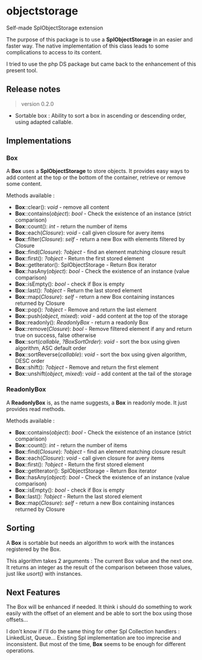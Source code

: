 # objectstorage

Self-made SplObjectStorage extension

The purpose of this package is to use a **SplObjectStorage** in an easier and faster way.
The native implementation of this class leads to some complications to access to its content.

I tried to use the php DS package but came back to the enhancement of this present tool.

## Release notes

> version 0.2.0

- Sortable box : Ability to sort a box in ascending or descending order, using adapted callable.

## Implementations

### Box

A **Box** uses a **SplObjectStorage** to store objects.
It provides easy ways to add content at the top or the bottom of the container, retrieve or remove some content.

Methods available :

- **Box**::clear(): _void_ - remove all content
- **Box**::contains(_object_): _bool_ - Check the existence of an instance (strict comparison)
- **Box**::count(): _int_ - return the number of items
- **Box**::each(_Closure_): _void_ - call given closure for avery items
- **Box**::filter(_Closure_): _self_ - return a new Box with elements filtered by Closure
- **Box**::find(_Closure_): _?object_ - find an element matching closure result
- **Box**::first(): _?object_ - Return the first stored element
- **Box**::getIterator(): SplObjectStorage - Return Box iterator
- **Box**::hasAny(_object_): _bool_ - Check the existence of an instance (value comparison)
- **Box**::isEmpty(): _bool_ - check if Box is empty
- **Box**::last(): _?object_ - Return the last stored element
- **Box**::map(_Closure_): _self_ - return a new Box containing instances returned by Closure
- **Box**::pop(): _?object_ - Remove and return the last element
- **Box**::push(_object_, _mixed_): _void_ - add content at the top of the storage
- **Box**::readonly(): _ReadonlyBox_ - return a readonly Box
- **Box**::remove(_Closure_): _bool_ - Remove filtered element if any and return true on success, false otherwise
- **Box**::sort(_callable_, _?BoxSortOrder_): _void_ - sort the box using given algorithm, ASC default order
- **Box**::sortReverse(_callable_): _void_ - sort the box using given algorithm, DESC order
- **Box**::shift(): _?object_ - Remove and return the first element
- **Box**::unshift(_object_, _mixed_): _void_ - add content at the tail of the storage

### ReadonlyBox

A **ReadonlyBox** is, as the name suggests, a **Box** in readonly mode. It just provides read methods.

Methods available :

- **Box**::contains(_object_): _bool_ - Check the existence of an instance (strict comparison)
- **Box**::count(): _int_ - return the number of items
- **Box**::find(_Closure_): _?object_ - find an element matching closure result
- **Box**::each(_Closure_): _void_ - call given closure for avery items
- **Box**::first(): _?object_ - Return the first stored element
- **Box**::getIterator(): SplObjectStorage - Return Box iterator
- **Box**::hasAny(_object_): _bool_ - Check the existence of an instance (value comparison)
- **Box**::isEmpty(): _bool_ - check if Box is empty
- **Box**::last(): _?object_ - Return the last stored element
- **Box**::map(_Closure_): _self_ - return a new Box containing instances returned by Closure

## Sorting

A **Box** is sortable but needs an algorithm to work with the instances registered by the Box.

This algorithm takes 2 arguments : The current Box value and the next one.
It returns an integer as the result of the comparison between those values, just like _usort()_ with instances.

## Next Features

The Box will be enhanced if needed.
It think i should do something to work easily with the offset of an element and be able to sort the box using those offsets...

I don't know if i'll do the same thing for other Spl Collection handlers : LinkedList, Queue...
Existing Spl implementation are too imprecise and inconsistent. But most of the time, **Box** seems to be enough for different operations.
